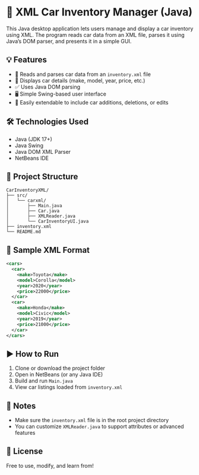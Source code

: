 # 🚗 XML Car Inventory Manager (Java)

This Java desktop application lets users manage and display a car inventory using XML. The program reads car data from an XML file, parses it using Java’s DOM parser, and presents it in a simple GUI.

## 💡 Features

- 📄 Reads and parses car data from an `inventory.xml` file
- 🧾 Displays car details (make, model, year, price, etc.)
- ✅ Uses Java DOM parsing
- 🖥️ Simple Swing-based user interface
- 💾 Easily extendable to include car additions, deletions, or edits

## 🛠️ Technologies Used

- Java (JDK 17+)
- Java Swing
- Java DOM XML Parser
- NetBeans IDE

## 📁 Project Structure

```
CarInventoryXML/
├── src/
│   └── carxml/
│       ├── Main.java
│       ├── Car.java
│       ├── XMLReader.java
│       └── CarInventoryUI.java
├── inventory.xml
└── README.md
```

## 🧪 Sample XML Format

```xml
<cars>
  <car>
    <make>Toyota</make>
    <model>Corolla</model>
    <year>2020</year>
    <price>22000</price>
  </car>
  <car>
    <make>Honda</make>
    <model>Civic</model>
    <year>2019</year>
    <price>21000</price>
  </car>
</cars>
```

## ▶️ How to Run

1. Clone or download the project folder
2. Open in NetBeans (or any Java IDE)
3. Build and run `Main.java`
4. View car listings loaded from `inventory.xml`

## 📌 Notes

- Make sure the `inventory.xml` file is in the root project directory
- You can customize `XMLReader.java` to support attributes or advanced features

## 📄 License

Free to use, modify, and learn from!
